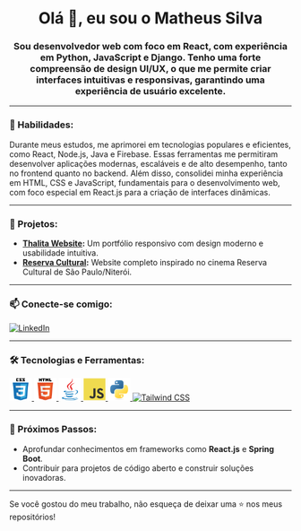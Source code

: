 <h1 align="center">Olá 👋, eu sou o Matheus Silva</h1>
<h3 align="center">Sou desenvolvedor web com foco em React, com experiência em Python, JavaScript e Django. Tenho uma forte compreensão de design UI/UX, o que me permite criar interfaces intuitivas e responsivas, garantindo uma experiência de usuário excelente.</h3>

---

### 🌟 Habilidades:
<p>Durante meus estudos, me aprimorei em tecnologias populares e eficientes, como React, Node.js, Java e Firebase. Essas ferramentas me permitiram desenvolver aplicações modernas, escaláveis e de alto desempenho, tanto no frontend quanto no backend. Além disso, consolidei minha experiência em HTML, CSS e JavaScript, fundamentais para o desenvolvimento web, com foco especial em React.js para a criação de interfaces dinâmicas.</p>

---

### 🚀 Projetos:
- **[Thalita Website](https://thalitacilene.netlify.app/):** Um portfólio responsivo com design moderno e usabilidade intuitiva.
- **[Reserva Cultural](https://cinemareservacultural.netlify.app/):** Website completo inspirado no cinema Reserva Cultural de São Paulo/Niterói.

---

### 📫 Conecte-se comigo:
<p align="left">
<a href="https://www.linkedin.com/in/matheus-ribeiro-465861231/" target="_blank">
  <img align="center" src="https://raw.githubusercontent.com/rahuldkjain/github-profile-readme-generator/master/src/images/icons/Social/linked-in-alt.svg" alt="LinkedIn" height="30" width="40" />
</a>
</p>

---

### 🛠️ Tecnologias e Ferramentas:
<p align="left">
  <a href="https://www.w3schools.com/css/" target="_blank" rel="noreferrer">
    <img src="https://raw.githubusercontent.com/devicons/devicon/master/icons/css3/css3-original-wordmark.svg" alt="CSS3" width="40" height="40"/>
  </a>
  <a href="https://www.w3.org/html/" target="_blank" rel="noreferrer">
    <img src="https://raw.githubusercontent.com/devicons/devicon/master/icons/html5/html5-original-wordmark.svg" alt="HTML5" width="40" height="40"/>
  </a>
  <a href="https://www.java.com" target="_blank" rel="noreferrer">
    <img src="https://raw.githubusercontent.com/devicons/devicon/master/icons/java/java-original.svg" alt="Java" width="40" height="40"/>
  </a>
  <a href="https://developer.mozilla.org/en-US/docs/Web/JavaScript" target="_blank" rel="noreferrer">
    <img src="https://raw.githubusercontent.com/devicons/devicon/master/icons/javascript/javascript-original.svg" alt="JavaScript" width="40" height="40"/>
  </a>
  <a href="https://www.python.org" target="_blank" rel="noreferrer">
    <img src="https://raw.githubusercontent.com/devicons/devicon/master/icons/python/python-original.svg" alt="Python" width="40" height="40"/>
  </a>
  <a href="https://tailwindcss.com/" target="_blank" rel="noreferrer">
    <img src="https://www.vectorlogo.zone/logos/tailwindcss/tailwindcss-icon.svg" alt="Tailwind CSS" width="40" height="40"/>
  </a>
</p>

---

### 🌱 Próximos Passos:
- Aprofundar conhecimentos em frameworks como **React.js** e **Spring Boot**.
- Contribuir para projetos de código aberto e construir soluções inovadoras.

---

Se você gostou do meu trabalho, não esqueça de deixar uma ⭐ nos meus repositórios!
